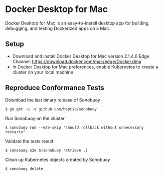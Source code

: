 # Docker Desktop for Mac

Docker Desktop for Mac is an easy-to-install desktop app for building, debugging, and testing Dockerized apps on a Mac.

## Setup

- Download and install Docker Desktop for Mac version 2.1.4.0 Edge Channel: https://download.docker.com/mac/edge/Docker.dmg
- In Docker Desktop for Mac preferences, enable Kubernetes to create a cluster on your local machine

## Reproduce Conformance Tests

Download the last binary release of Sonobuoy

```
$ go get -u -v github.com/heptio/sonobuoy
```

Run Sonobuoy on the cluster
```
$ sonobuoy run --e2e-skip "should rollback without unnecessary restarts"
```

Validate the tests result
```
$ sonobuoy e2e $(sonobuoy retrieve .)
```

Clean up Kubernetes objects created by Sonobuoy
```
$ sonobuoy delete
```